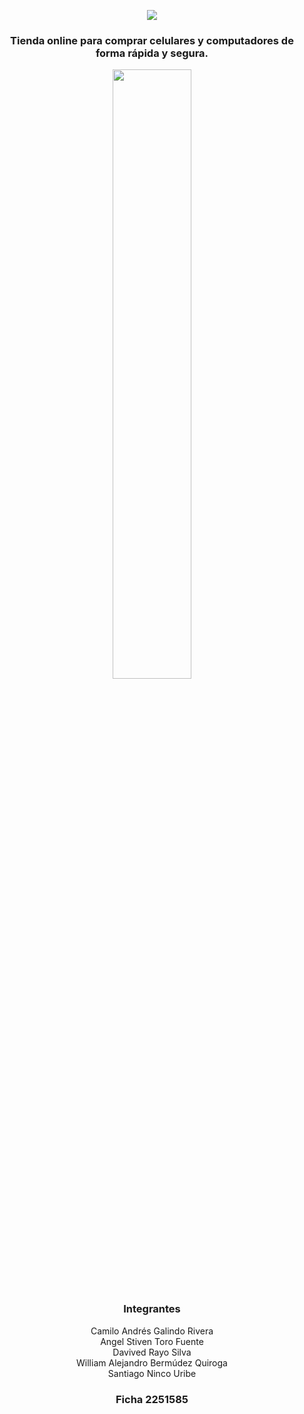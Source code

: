 <p align="center"><img src="https://i.imgur.com/jIIcmGI.jpg"/> </p>
<h3 align="center">Tienda online para comprar celulares y computadores de forma rápida y segura.</h3>
<p align="center"> <img src="https://i.imgur.com/gvqg1EY.png" width="50%"/></p>
<h3 align="center">Integrantes</h3>
<p align="center">Camilo Andrés Galindo Rivera<br>
Angel Stiven Toro Fuente<br>
Davived Rayo Silva<br>
William Alejandro Bermúdez Quiroga<br>
Santiago Ninco Uribe<br>
</p>
<h3 align="center">Ficha 2251585</h3>
